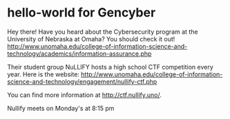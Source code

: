 # hello-world for Gencyber

Hey there! Have you heard about the Cybersecurity program at the University of Nebraska at Omaha? You should check it out! http://www.unomaha.edu/college-of-information-science-and-technology/academics/information-assurance.php

Their student group NuLLIFY hosts a high school CTF competition every year. Here is the website: http://www.unomaha.edu/college-of-information-science-and-technology/engagement/nullify-ctf.php

You can find more information at http://ctf.nullify.uno/.

Nullify meets on Monday's at 8:15 pm
